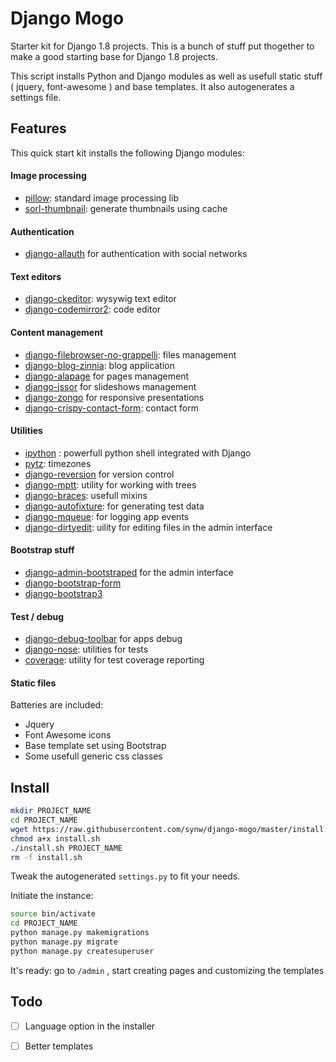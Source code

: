 # Django Mogo

Starter kit for Django 1.8 projects. This is a bunch of stuff put thogether to make a good starting base for Django 1.8 projects.

This script installs Python and Django modules as well as usefull static stuff ( jquery, font-awesome ) and base templates. It also autogenerates a settings file.

## Features

This quick start kit installs the following Django modules:

#### Image processing

- [pillow](https://github.com/python-pillow/Pillow): standard image processing lib
- [sorl-thumbnail](https://github.com/mariocesar/sorl-thumbnail): generate thumbnails using cache

#### Authentication

- [django-allauth](https://github.com/pennersr/django-allauth) for authentication with social networks

#### Text editors

- [django-ckeditor](https://github.com/django-ckeditor/django-ckeditor): wysywig text editor
- [django-codemirror2](https://github.com/sk1p/django-codemirror2): code editor

#### Content management

- [django-filebrowser-no-grappelli](https://github.com/smacker/django-filebrowser-no-grappelli): files management
- [django-blog-zinnia](https://github.com/Fantomas42/django-blog-zinnia): blog application
- [django-alapage](https://github.com/synw/django-alapage) for pages management
- [django-jssor](https://github.com/synw/django-jssor) for slideshows management
- [django-zongo](https://github.com/synw/django-zongo) for responsive presentations
- [django-crispy-contact-form](https://github.com/dlancer/django-crispy-contact-form): contact form

#### Utilities

- [ipython](http://ipython.org/) : powerfull python shell integrated with Django
- [pytz](http://pytz.sourceforge.net/): timezones
- [django-reversion](https://github.com/etianen/django-reversion) for version control
- [django-mptt](https://github.com/django-mptt/django-mptt): utility for working with trees
- [django-braces](https://github.com/brack3t/django-braces): usefull mixins
- [django-autofixture](https://github.com/gregmuellegger/django-autofixture): for generating test data
- [django-mqueue](https://github.com/synw/django-mqueue): for logging app events 
- [django-dirtyedit](https://github.com/synw/django-dirtyedit): uility for editing files in the admin interface

#### Bootstrap stuff

- [django-admin-bootstraped](https://github.com/django-admin-bootstrapped/django-admin-bootstrapped) for the admin interface
- [django-bootstrap-form](https://github.com/tzangms/django-bootstrap-form)
- [django-bootstrap3](https://github.com/dyve/django-bootstrap3)

#### Test / debug

- [django-debug-toolbar](https://github.com/django-debug-toolbar/django-debug-toolbar) for apps debug
- [django-nose](https://github.com/django-nose/django-nose): utilities for tests
- [coverage](https://bitbucket.org/ned/coveragepy): utility for test coverage reporting

#### Static files

Batteries are included:

- Jquery
- Font Awesome icons
- Base template set using Bootstrap
- Some usefull generic css classes

## Install

  ```bash
mkdir PROJECT_NAME
cd PROJECT_NAME
wget https://raw.githubusercontent.com/synw/django-mogo/master/install.sh
chmod a+x install.sh
./install.sh PROJECT_NAME
rm -f install.sh
  ```

Tweak the autogenerated `settings.py` to fit your needs.

Initiate the instance:

  ```bash
source bin/activate
cd PROJECT_NAME
python manage.py makemigrations
python manage.py migrate
python manage.py createsuperuser
  ```

It's ready: go to `/admin` , start creating pages and customizing the templates

## Todo

- [ ] Language option in the installer
- [ ] Better templates





